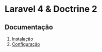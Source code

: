 # Laravel 4 & Doctrine 2


## Documentação


1. [Instalação](https://github.com/fmingorance/laradoc/wiki/Instalação)
2. [Configuração](https://github.com/fmingorance/laradoc/wiki/Configuração)



